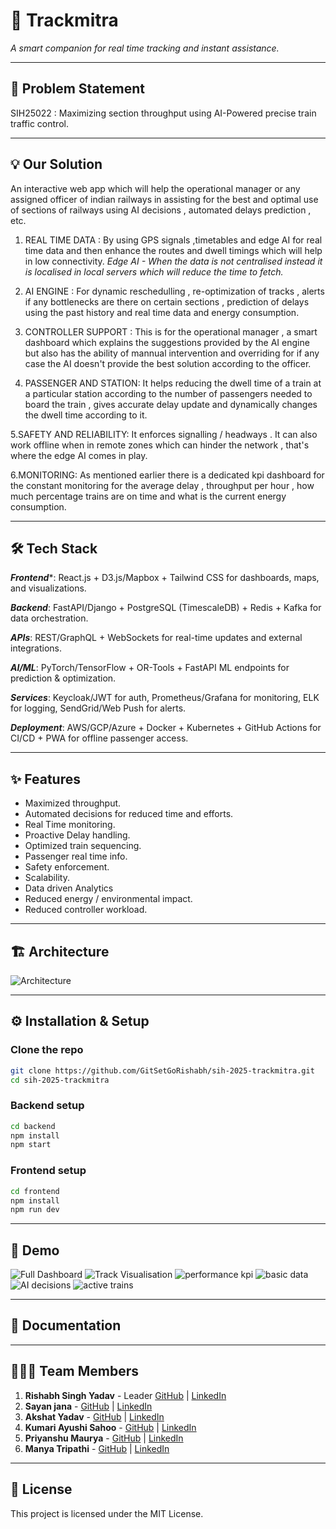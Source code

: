 # 🚀 Trackmitra
_A smart companion for real time tracking and instant assistance._

---

## 📌 Problem Statement
SIH25022 : Maximizing section throughput using AI-Powered precise train traffic control.

---

## 💡 Our Solution
An interactive web app which will help the operational manager or any assigned officer of indian railways in assisting for the best and optimal use of sections of railways using AI decisions , automated delays prediction , etc. 

1. REAL TIME DATA : By using GPS signals ,timetables and edge AI for real time data and then enhance the routes and dwell timings which will help in low connectivity.
_Edge AI - When the data is not centralised instead it is localised in local servers which will reduce the time to fetch._

2. AI ENGINE : For dynamic reschedulling , re-optimization of tracks , alerts if any bottlenecks are there on certain sections , prediction of delays using the past history and real time data and energy consumption.

3. CONTROLLER SUPPORT : This is for the operational manager , a smart dashboard which explains the suggestions provided by the AI engine but also has the ability of mannual intervention and overriding for if any case the AI doesn't provide the best solution according to the officer.

4. PASSENGER AND STATION: It helps reducing the dwell time of a train at a particular station according to the number of passengers needed to board the train , gives accurate delay update and dynamically changes the dwell time according to it.

5.SAFETY AND RELIABILITY: It enforces signalling / headways . It can also work offline when in remote zones which can hinder the network , that's where the edge AI comes in play.

6.MONITORING: As mentioned earlier there is a dedicated kpi dashboard for the constant monitoring for the average delay , throughput per hour , how much percentage trains are on time and what is the current energy consumption.

---

## 🛠️ Tech Stack  
***Frontend****: React.js + D3.js/Mapbox + Tailwind CSS for dashboards, maps, and visualizations.

***Backend***: FastAPI/Django + PostgreSQL (TimescaleDB) + Redis + Kafka for data orchestration.

***APIs***: REST/GraphQL + WebSockets for real-time updates and external integrations.

***AI/ML***: PyTorch/TensorFlow + OR-Tools + FastAPI ML endpoints for prediction & optimization.

***Services***: Keycloak/JWT for auth, Prometheus/Grafana for monitoring, ELK for logging, SendGrid/Web Push for alerts.

***Deployment***: AWS/GCP/Azure + Docker + Kubernetes + GitHub Actions for CI/CD + PWA for offline passenger access.

---

## ✨ Features
- Maximized throughput.
- Automated decisions for reduced time and efforts.
- Real Time monitoring.
- Proactive Delay handling.
- Optimized train sequencing.
- Passenger real time info.
- Safety enforcement.
- Scalability.
- Data driven Analytics
- Reduced energy / environmental impact.
- Reduced controller workload.

---

## 🏗️ Architecture 
![Architecture](assets/architecture.png)

---

## ⚙️ Installation & Setup  

### Clone the repo  
```bash
git clone https://github.com/GitSetGoRishabh/sih-2025-trackmitra.git
cd sih-2025-trackmitra
```

### Backend setup
```bash
cd backend
npm install
npm start
```

### Frontend setup
```bash
cd frontend
npm install
npm run dev
```

---

## 📱 Demo
![Full Dashboard](assets/dashboard.png) 
![Track Visualisation ](assets/trackvisualisation.jpg)
![performance kpi](assets/performancekpi.jpg) 
![basic data](assets/basicdata.jpg)
![AI decisions](assets/aidecisions.jpg)
![active trains](assets/activetrains.jpg)

---

## 📑 Documentation

---


## 👨‍👩‍👧 Team Members
1. **Rishabh Singh Yadav** - Leader [GitHub](https://github.com/GitSetGoRishabh) | [LinkedIn](https://linkedin.com/in/rishabhsinghyadav0208)
2. **Sayan jana** - [GitHub](https://github.com/httpssayan) | [LinkedIn](https://linkedin.com/in/sayan-jana-1267b8314)
3. **Akshat Yadav** - [GitHub](https://github.com/alias-codes) | [LinkedIn](https://linkedin.com/in/akshat-yadav-240467330)
4. **Kumari Ayushi Sahoo** - [GitHub](https://github.com/ayushisahoo22) | [LinkedIn](https://linkedin.com/in/ayushi-sahoo-539652341)
5. **Priyanshu Maurya** - [GitHub](https://github.com/Priyanshu1617Maurya) | [LinkedIn](https://linkedin.com/in/priyanshu-maurya-68442833b)
6. **Manya Tripathi** - [GitHub](https://github.com/manyat00) | [LinkedIn](https://linkedin.com/in/manya-tripathi-46704a303)

---

## 📜 License
This project is licensed under the MIT License.
